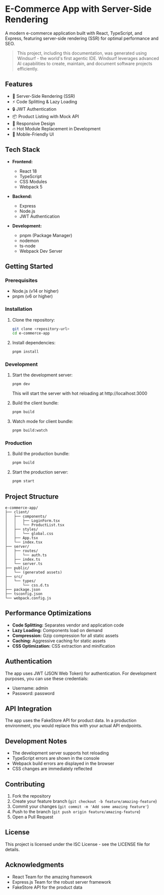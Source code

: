 # E-Commerce App with Server-Side Rendering

A modern e-commerce application built with React, TypeScript, and Express, featuring server-side rendering (SSR) for optimal performance and SEO.

> This project, including this documentation, was generated using Windsurf - the world's first agentic IDE. Windsurf leverages advanced AI capabilities to create, maintain, and document software projects efficiently.

## Features

- 🚀 Server-Side Rendering (SSR)
- ⚡ Code Splitting & Lazy Loading
- 🔒 JWT Authentication
- 📦 Product Listing with Mock API
- 🎨 Responsive Design
- 🔥 Hot Module Replacement in Development
- 📱 Mobile-Friendly UI

## Tech Stack

- **Frontend:**

  - React 18
  - TypeScript
  - CSS Modules
  - Webpack 5

- **Backend:**

  - Express
  - Node.js
  - JWT Authentication

- **Development:**
  - pnpm (Package Manager)
  - nodemon
  - ts-node
  - Webpack Dev Server

## Getting Started

### Prerequisites

- Node.js (v14 or higher)
- pnpm (v6 or higher)

### Installation

1. Clone the repository:

   ```bash
   git clone <repository-url>
   cd e-commerce-app
   ```

2. Install dependencies:
   ```bash
   pnpm install
   ```

### Development

1. Start the development server:

   ```bash
   pnpm dev
   ```

   This will start the server with hot reloading at http://localhost:3000

2. Build the client bundle:

   ```bash
   pnpm build
   ```

3. Watch mode for client bundle:
   ```bash
   pnpm build:watch
   ```

### Production

1. Build the production bundle:

   ```bash
   pnpm build
   ```

2. Start the production server:
   ```bash
   pnpm start
   ```

## Project Structure

```
e-commerce-app/
├── client/
│   ├── components/
│   │   ├── LoginForm.tsx
│   │   └── ProductList.tsx
│   ├── styles/
│   │   └── global.css
│   ├── App.tsx
│   └── index.tsx
├── server/
│   ├── routes/
│   │   └── auth.ts
│   ├── index.ts
│   └── server.ts
├── public/
│   └── (generated assets)
├── src/
│   └── types/
│       └── css.d.ts
├── package.json
├── tsconfig.json
└── webpack.config.js
```

## Performance Optimizations

- **Code Splitting:** Separates vendor and application code
- **Lazy Loading:** Components load on demand
- **Compression:** Gzip compression for all static assets
- **Caching:** Aggressive caching for static assets
- **CSS Optimization:** CSS extraction and minification

## Authentication

The app uses JWT (JSON Web Token) for authentication. For development purposes, you can use these credentials:

- Username: admin
- Password: password

## API Integration

The app uses the FakeStore API for product data. In a production environment, you would replace this with your actual API endpoints.

## Development Notes

- The development server supports hot reloading
- TypeScript errors are shown in the console
- Webpack build errors are displayed in the browser
- CSS changes are immediately reflected

## Contributing

1. Fork the repository
2. Create your feature branch (`git checkout -b feature/amazing-feature`)
3. Commit your changes (`git commit -m 'Add some amazing feature'`)
4. Push to the branch (`git push origin feature/amazing-feature`)
5. Open a Pull Request

## License

This project is licensed under the ISC License - see the LICENSE file for details.

## Acknowledgments

- React Team for the amazing framework
- Express.js Team for the robust server framework
- FakeStore API for the product data
